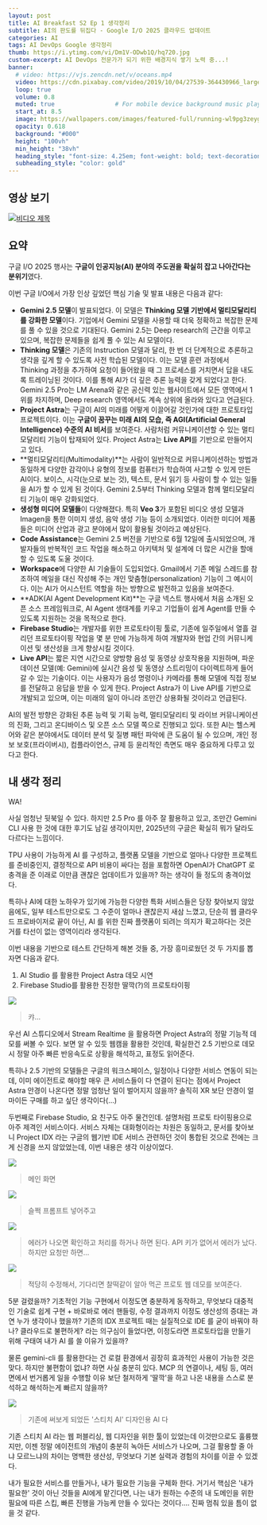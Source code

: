 ```yaml
---
layout: post 
title: AI Breakfast S2 Ep 1 생각정리
subtitle: AI의 판도를 뒤집다 - Google I/O 2025 클라우드 업데이트
categories: AI
tags: AI DevOps Google 생각정리
thumb: https://i.ytimg.com/vi/Dm1V-ODwb1Q/hq720.jpg
custom-excerpt: AI DevOps 전문가가 되기 위한 배경지식 쌓기 노력 중...! 
banner:
  # video: https://vjs.zencdn.net/v/oceans.mp4
  video: https://cdn.pixabay.com/video/2019/10/04/27539-364430966_large.mp4
  loop: true
  volume: 0.8
  muted: true                 # For mobile device background music play 
  start_at: 8.5
  image: https://wallpapers.com/images/featured-full/running-wl9pg3zeygysq0ps.jpg
  opacity: 0.618
  background: "#000"
  height: "100vh"
  min_height: "38vh"
  heading_style: "font-size: 4.25em; font-weight: bold; text-decoration: underline"
  subheading_style: "color: gold"
---
```


## 영상 보기
[![비디오 제목](https://i.ytimg.com/vi/Dm1V-ODwb1Q/hq720.jpg)](https://youtu.be/Dm1V-ODwb1Q?si=aoeugkXlpHokwMNd)

## 요약
구글 I/O 2025 행사는 **구글이 인공지능(AI) 분야의 주도권을 확실히 잡고 나아간다는 분위기**였다. 

이번 구글 I/O에서 가장 인상 깊었던 핵심 기술 및 발표 내용은 다음과 같다:

*   **Gemini 2.5 모델**이 발표되었다. 이 모델은 **Thinking 모델 기반에서 멀티모달리티를 강화한 모델**이다. 기업에서 Gemini 모델을 사용할 때 더욱 정확하고 복잡한 문제를 풀 수 있을 것으로 기대된다. Gemini 2.5는 Deep research의 근간을 이루고 있으며, 복잡한 문제들을 쉽게 풀 수 있는 AI 모델이다.
*   **Thinking 모델**은 기존의 Instruction 모델과 달리, 한 번 더 단계적으로 추론하고 생각을 깊게 할 수 있도록 사전 학습된 모델이다. 이는 모델 훈련 과정에서 Thinking 과정을 추가하여 요청이 들어왔을 때 그 프로세스를 거치면서 답을 내도록 트레이닝된 것이다. 이를 통해 AI가 더 깊은 추론 능력을 갖게 되었다고 한다. Gemini 2.5 Pro는 LM Arena와 같은 공신력 있는 웹사이트에서 모든 영역에서 1위를 차지하며, Deep research 영역에서도 계속 상위에 올라와 있다고 언급된다.
*   **Project Astra**는 구글이 AI의 미래를 어떻게 이끌어갈 것인가에 대한 프로토타입 프로젝트이다. 이는 **구글이 꿈꾸는 미래 AI의 모습, 즉 AGI(Artificial General Intelligence) 수준의 AI 비서**를 보여준다. 사람처럼 커뮤니케이션할 수 있는 멀티모달리티 기능이 탑재되어 있다. Project Astra는 **Live API**를 기반으로 만들어지고 있다.
*   **멀티모달리티(Multimodality)**는 사람이 일반적으로 커뮤니케이션하는 방법과 동일하게 다양한 감각이나 유형의 정보를 컴퓨터가 학습하여 사고할 수 있게 만든 AI이다. 보이스, 시각(눈으로 보는 것), 텍스트, 문서 읽기 등 사람이 할 수 있는 일들을 AI가 할 수 있게 된 것이다. Gemini 2.5부터 Thinking 모델과 함께 멀티모달리티 기능이 매우 강화되었다.
*   **생성형 미디어 모델들**이 다양해졌다. 특히 **Veo 3**가 포함된 비디오 생성 모델과 Imagen을 통한 이미지 생성, 음악 생성 기능 등이 소개되었다. 이러한 미디어 제품들은 미디어 산업과 광고 분야에서 많이 활용될 것이라고 예상된다.
*   **Code Assistance**는 Gemini 2.5 버전을 기반으로 6월 12일에 출시되었으며, 개발자들의 반복적인 코드 작업을 해소하고 아키텍처 및 설계에 더 많은 시간을 할애할 수 있도록 도울 것이다.
*   **Workspace**에 다양한 AI 기술들이 도입되었다. Gmail에서 기존 메일 스레드를 참조하여 메일을 대신 작성해 주는 개인 맞춤형(personalization) 기능이 그 예시이다. 이는 AI가 어시스턴트 역할을 하는 방향으로 발전하고 있음을 보여준다.
*   **ADK(AI Agent Development Kit)**는 구글 넥스트 행사에서 처음 소개된 오픈 소스 프레임워크로, AI Agent 생태계를 키우고 기업들이 쉽게 Agent를 만들 수 있도록 지원하는 것을 목적으로 한다.
*   **Firebase Studio**는 개발자를 위한 프로토타이핑 툴로, 기존에 일주일에서 열흘 걸리던 프로토타이핑 작업을 몇 분 만에 가능하게 하여 개발자와 현업 간의 커뮤니케이션 및 생산성을 크게 향상시킬 것이다.
*   **Live API**는 짧은 지연 시간으로 양방향 음성 및 동영상 상호작용을 지원하며, 파운데이션 모델(예: Gemini)에 실시간 음성 및 동영상 스트리밍이 다이렉트하게 들어갈 수 있는 기술이다. 이는 사용자가 음성 명령이나 카메라를 통해 모델에 직접 정보를 전달하고 응답을 받을 수 있게 한다. Project Astra가 이 Live API를 기반으로 개발되고 있으며, 이는 미래의 일이 아니라 조만간 상용화될 것이라고 언급된다.

AI의 발전 방향은 강화된 추론 능력 및 기획 능력, 멀티모달리티 및 라이브 커뮤니케이션의 진화, 그리고 온디바이스 및 오픈 소스 모델 쪽으로 진행되고 있다. 또한 AI는 헬스케어와 같은 분야에서도 데이터 분석 및 질병 패턴 파악에 큰 도움이 될 수 있으며, 개인 정보 보호(프라이버시), 컴플라이언스, 규제 등 윤리적인 측면도 매우 중요하게 다루고 있다고 한다.

## 내 생각 정리
WA!

사실 엄청난 뒷북일 수 있다. 하지만 2.5 Pro 를 아주 잘 활용하고 있고, 조만간 Gemini CLI 사용 한 것에 대한 후기도 남길 생각이지만, 2025년의 구글은 확실히 뭐가 달라도 다르다는 느낌이다. 

TPU 사용이 가능하게 AI 를 구성하고, 플랫폼 모델을 기반으로 얼마나 다양한 프로젝트를 준비중인지, 결정적으로 API 비용이 싸다는 점을 포함하면 OpenAI가 ChatGPT 로 충격을 준 이래로 이만큼 괜찮은 업데이트가 있을까? 하는 생각이 들 정도의 충격이었다.

특히나 AI에 대한 노하우가 있기에 가능한 다양한 특화 서비스들은 당장 찾아보지 않았음에도, 일부 테스트만으로도 그 수준이 얼마나 괜찮은지 새삼 느꼈고, 단순히 웹 클라우드 프로바이저로 끝이 아닌, AI 를 위한 진짜 플랫폼이 되려는 의지가 확고하다는 것은 거를 타선이 없는 영역이리라 생각된다. 

이번 내용을 기반으로 테스트 간단하게 해본 것들 중, 가장 흥미로웠던 것 두 가지를 뽑자면 다음과 같다. 

1. AI Studio 를 활용한 Project Astra 데모 시연 
2. Firebase Studio를 활용한 진정한 딸깍(?)의 프로토타이핑 

![](/assets/images/posts/2025-08/2025-08-06-001.png)
> 캬...

우선 AI 스튜디오에서 Stream Realtime 을 활용하면 Project Astra의 정말 기능적 데모를 써볼 수 있다. 보면 알 수 있듯 웹캠을 활용한 것인데, 확실한건 2.5 기반으로 데모시 정말 아주 빠른 반응속도로 상황을 해석하고, 표정도 읽어준다. 

특히나 2.5 기반의 모델들은 구글의 워크스페이스, 일정이나 다양한 서비스 연동이 되는데, 이미 에이전트로 해야할 매우 큰 서비스들이 다 연결이 된다는 점에서 Project Astra 안경이 나온다면 정말 엄청난 일이 벌어지지 않을까? 솔직히 XR 보단 안경이 얼마이든 구매를 하고 싶단 생각이다(...)

두번째로 Firebase Studio, 요 친구도 아주 물건인데. 설명처럼 프로토 타이핑용으로 아주 제격인 서비스이다. 
서비스 자체는 대화형이라는 차원은 동일하고, 문서를 찾아보니 Project IDX 라는 구글의 웹기반 IDE 서비스 관련하던 것이 통합된 것으로 전에는 크게 신경을 쓰지 않았었는데, 이번 내용은 생각 이상이었다. 

![](/assets/images/posts/2025-08/2025-08-06-002.png)
> 메인 화면 

![](/assets/images/posts/2025-08/2025-08-06-003.png)
> 슬쩍 프롬프트 넣어주고

![](/assets/images/posts/2025-08/2025-08-06-004.png)
> 에러가 나오면 확인하고 처리를 하거나 하면 된다. API 키가 없어서 에러가 났다. 하지만 요청만 하면...

![](/assets/images/posts/2025-08/2025-08-06-005.png)
> 적당히 수정해서, 기다리면 찰떡같이 알아 먹곤 프로토 웹 데모를 보여준다.

5분 걸렸을까? 기초적인 기능 구현에서 이정도면 충분하게 동작하고, 무엇보다 대중적인 기술로 쉽게 구현 + 바로바로 에러 핸들링, 수정 결과까지 이정도 생산성의 증대는 과연 누가 생각이나 했을까? 기존의 IDX 프로젝트 때는 실질적으로 IDE 를 굳이 바꿔야 하나? 클라우드로 불편하게? 라는 의구심이 들었다면, 이정도라면 프로토타입을 만들기 위해 구태여 내가 AI 를 쓸 이유가 있을까?

물론 gemini-cli 를 활용한다는 건 로컬 환경에서 굉장히 효과적인 사용이 가능한 것은 맞다. 하지만 불편함이 없냐? 하면 사실 충분히 있다. MCP 의 연결이나, 세팅 등, 여러 면에서 번거롭게 일을 수행할 이유 보단 철저하게 '딸깍'을 하고 나온 내용을 스스로 분석하고 해석하는게 빠르지 않을까? 

![](/assets/images/posts/2025-08/2025-08-06-006.png)
> 기존에 써보게 되었든 '스티치 AI' 디자인용 AI 다

기존 스티치 AI 라는 웹 퍼블리싱, 웹 디자인을 위한 툴이 있었는데 이것만으로도 훌륭했지만, 이젠 정말 에이전트의 개념이 충분히 녹아든 서비스가 나오며, 그걸 활용할 줄 아냐 모르느냐의 차이는 명백한 생산성, 무엇보다 기본 실력과 경험의 차이를 이끌 수 있겠다.

내가 필요한 서비스를 만들거나, 내가 필요한 기능을 구체화 한다. 거기서 핵심은 '내가 필요한' 것이 아닌 것들을 AI에게 맡긴다면, 나는 내가 원하는 수준의 내 도메인을 위한 필요에 따른 스킵, 빠른 진행을 가능케 만들 수 있다는 것이다.... 진짜 멈춰 있을 틈이 없을 것 같다.
